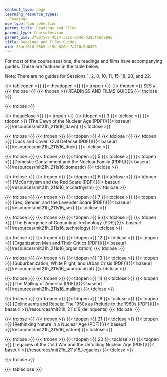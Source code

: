```yaml
---
content_type: page
learning_resource_types:
- Readings
ocw_type: CourseSection
parent_title: Readings and Films
parent_type: CourseSection
parent_uid: 3f0075a7-4b14-325c-8b4e-d2a5fc6d98e6
title: Readings and Films Guides
uid: 35acf6f0-05b5-e15b-826d-7a718c0d0458
---
```


For most of the course sessions, the readings and films have accompanying guides. These are featured in the table below.

Note: There are no guides for Sessions 1, 2, 8, 10, 11, 15–18, 20, and 22.

{{< tableopen >}}
{{< theadopen >}}
{{< tropen >}}
{{< thopen >}}
SES #
{{< thclose >}}
{{< thopen >}}
READINGS AND FILMS GUIDES
{{< thclose >}}

{{< trclose >}}

{{< theadclose >}}
{{< tropen >}}
{{< tdopen >}}
3
{{< tdclose >}}
{{< tdopen >}}
[The Dawn of the Nuclear Age (PDF)]({{< baseurl >}}/resources/mit21h_211s16_dawn)
{{< tdclose >}}

{{< trclose >}}
{{< tropen >}}
{{< tdopen >}}
4
{{< tdclose >}}
{{< tdopen >}}
[Duck and Cover: Civil Defense (PDF)]({{< baseurl >}}/resources/mit21h_211s16_duck)
{{< tdclose >}}

{{< trclose >}}
{{< tropen >}}
{{< tdopen >}}
5
{{< tdclose >}}
{{< tdopen >}}
[Domestic Containment and the Nuclear Family (PDF)]({{< baseurl >}}/resources/mit21h_211s16_domestic)
{{< tdclose >}}

{{< trclose >}}
{{< tropen >}}
{{< tdopen >}}
6
{{< tdclose >}}
{{< tdopen >}}
[McCarthyism and the Red Scare (PDF)]({{< baseurl >}}/resources/mit21h_211s16_mccarthyism)
{{< tdclose >}}

{{< trclose >}}
{{< tropen >}}
{{< tdopen >}}
7
{{< tdclose >}}
{{< tdopen >}}
[Sex, Gender, and the Lavender Scare (PDF)]({{< baseurl >}}/resources/mit21h_211s16_sex)
{{< tdclose >}}

{{< trclose >}}
{{< tropen >}}
{{< tdopen >}}
9
{{< tdclose >}}
{{< tdopen >}}
[The Emergence of Computing Technology (PDF)]({{< baseurl >}}/resources/mit21h_211s16_technology)
{{< tdclose >}}

{{< trclose >}}
{{< tropen >}}
{{< tdopen >}}
12
{{< tdclose >}}
{{< tdopen >}}
[Organization Men and Their Critics (PDF)]({{< baseurl >}}/resources/mit21h_211s16_organization)
{{< tdclose >}}

{{< trclose >}}
{{< tropen >}}
{{< tdopen >}}
13
{{< tdclose >}}
{{< tdopen >}}
[Suburbanization, White Flight, and Urban Crisis (PDF)]({{< baseurl >}}/resources/mit21h_211s16_suburbanizat)
{{< tdclose >}}

{{< trclose >}}
{{< tropen >}}
{{< tdopen >}}
14
{{< tdclose >}}
{{< tdopen >}}
[The Malling of America (PDF)]({{< baseurl >}}/resources/mit21h_211s16_malling)
{{< tdclose >}}

{{< trclose >}}
{{< tropen >}}
{{< tdopen >}}
19
{{< tdclose >}}
{{< tdopen >}}
[Delinquents and Rebels: The 1950s as Prelude to the 1960s (PDF)]({{< baseurl >}}/resources/mit21h_211s16_delinquents)
{{< tdclose >}}

{{< trclose >}}
{{< tropen >}}
{{< tdopen >}}
21
{{< tdclose >}}
{{< tdopen >}}
[Rethinking Nature in a Nuclear Age (PDF)]({{< baseurl >}}/resources/mit21h_211s16_nature)
{{< tdclose >}}

{{< trclose >}}
{{< tropen >}}
{{< tdopen >}}
23
{{< tdclose >}}
{{< tdopen >}}
[Legacies of the Cold War and the Unfolding Nuclear Age (PDF)]({{< baseurl >}}/resources/mit21h_211s16_legacies)
{{< tdclose >}}

{{< trclose >}}

{{< tableclose >}}